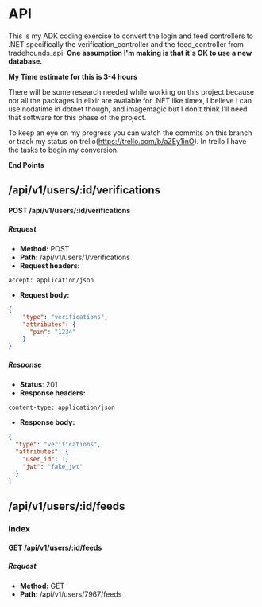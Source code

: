 # API
This is my ADK coding exercise to convert the login and feed controllers to .NET specifically the verification_controller and the feed_controller from tradehounds_api. **One assumption I'm making is that it's OK to use a new database.**


**My Time estimate for this is 3-4 hours** 


There will be some research needed while working on this project because not all the packages in elixir are avaiable for .NET 
 like timex, I believe I can use nodatime in dotnet though, and imagemagic but I don't think I'll need that software for this phase of the project.
 
 
To keep an eye on my progress you can watch the commits on this branch or track my status on trello(https://trello.com/b/aZEy1inO). In trello I have the tasks to begin my conversion.

**End Points**
## /api/v1/users/:id/verifications
#### POST /api/v1/users/:id/verifications
##### Request
* __Method:__ POST
* __Path:__ /api/v1/users/1/verifications
* __Request headers:__
```
accept: application/json
```
* __Request body:__
```json
{
    "type": "verifications",
    "attributes": {
      "pin": "1234"
    }
}
```

##### Response
* __Status__: 201
* __Response headers:__
```
content-type: application/json
```
* __Response body:__
```json
{
  "type": "verifications",
  "attributes": {
    "user_id": 1,
    "jwt": "fake_jwt"
  }
}
```
## /api/v1/users/:id/feeds
### <a id=api-v1-users-id-feeds-index></a>index
#### GET /api/v1/users/:id/feeds
##### Request
* __Method:__ GET
* __Path:__ /api/v1/users/7967/feeds



